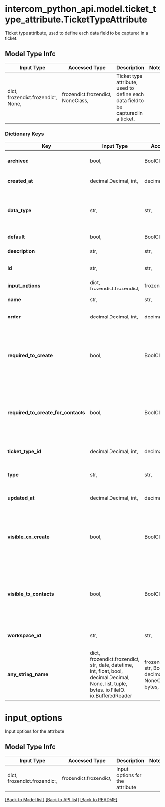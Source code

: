# intercom_python_api.model.ticket_type_attribute.TicketTypeAttribute

Ticket type attribute, used to define each data field to be captured in a ticket.

## Model Type Info
Input Type | Accessed Type | Description | Notes
------------ | ------------- | ------------- | -------------
dict, frozendict.frozendict, None,  | frozendict.frozendict, NoneClass,  | Ticket type attribute, used to define each data field to be captured in a ticket. | 

### Dictionary Keys
Key | Input Type | Accessed Type | Description | Notes
------------ | ------------- | ------------- | ------------- | -------------
**archived** | bool,  | BoolClass,  | Whether the ticket type attribute is archived or not. | [optional] 
**created_at** | decimal.Decimal, int,  | decimal.Decimal,  | The date and time the ticket type attribute was created. | [optional] 
**data_type** | str,  | str,  | The type of the data attribute (allowed values: \&quot;string list integer decimal boolean datetime files\&quot;) | [optional] 
**default** | bool,  | BoolClass,  | Whether the attribute is built in or not. | [optional] 
**description** | str,  | str,  | The description of the ticket type attribute | [optional] 
**id** | str,  | str,  | The id representing the ticket type attribute. | [optional] 
**[input_options](#input_options)** | dict, frozendict.frozendict,  | frozendict.frozendict,  | Input options for the attribute | [optional] 
**name** | str,  | str,  | The name of the ticket type attribute | [optional] 
**order** | decimal.Decimal, int,  | decimal.Decimal,  | The order of the attribute against other attributes | [optional] 
**required_to_create** | bool,  | BoolClass,  | Whether the attribute is required or not for teammates. | [optional] if omitted the server will use the default value of False
**required_to_create_for_contacts** | bool,  | BoolClass,  | Whether the attribute is required or not for contacts. | [optional] if omitted the server will use the default value of False
**ticket_type_id** | decimal.Decimal, int,  | decimal.Decimal,  | The id of the ticket type that the attribute belongs to. | [optional] 
**type** | str,  | str,  | String representing the object&#x27;s type. Always has the value &#x60;ticket_type_attribute&#x60;. | [optional] 
**updated_at** | decimal.Decimal, int,  | decimal.Decimal,  | The date and time the ticket type attribute was last updated. | [optional] 
**visible_on_create** | bool,  | BoolClass,  | Whether the attribute is visible or not to teammates. | [optional] if omitted the server will use the default value of True
**visible_to_contacts** | bool,  | BoolClass,  | Whether the attribute is visible or not to contacts. | [optional] if omitted the server will use the default value of True
**workspace_id** | str,  | str,  | The id of the workspace that the ticket type attribute belongs to. | [optional] 
**any_string_name** | dict, frozendict.frozendict, str, date, datetime, int, float, bool, decimal.Decimal, None, list, tuple, bytes, io.FileIO, io.BufferedReader | frozendict.frozendict, str, BoolClass, decimal.Decimal, NoneClass, tuple, bytes, FileIO | any string name can be used but the value must be the correct type | [optional]

# input_options

Input options for the attribute

## Model Type Info
Input Type | Accessed Type | Description | Notes
------------ | ------------- | ------------- | -------------
dict, frozendict.frozendict,  | frozendict.frozendict,  | Input options for the attribute | 

[[Back to Model list]](../../README.md#documentation-for-models) [[Back to API list]](../../README.md#documentation-for-api-endpoints) [[Back to README]](../../README.md)

